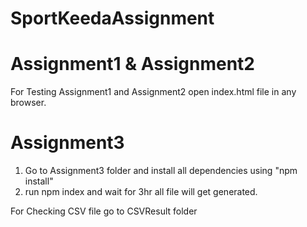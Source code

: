 # SportKeedaAssignment

# Assignment1 & Assignment2

  For Testing Assignment1 and Assignment2 open index.html file in any browser.

# Assignment3
 1. Go to Assignment3 folder and install all dependencies using "npm install"
 2. run npm index and wait for 3hr all file will get generated.

For Checking CSV file go to CSVResult folder 
 
 

